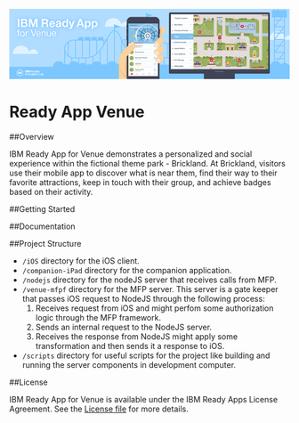 ![](README_assets/banner.png)
# Ready App Venue

##Overview

IBM Ready App for Venue demonstrates a personalized and social experience within the fictional theme park - Brickland. At Brickland, visitors use their mobile app to discover what is near them, find their way to their favorite attractions, keep in touch with their group, and achieve badges based on their activity.

##Getting Started

##Documentation

##Project Structure

* `/iOS`        directory for the iOS client.
* `/companion-iPad` directory for the companion application.
* `/nodejs`     directory for the nodeJS server that receives calls from MFP.
* `/venue-mfpf` directory for the MFP server. This server is a gate keeper that passes iOS request to NodeJS through the following process:
  1. Receives request from iOS and might perfom some authorization logic through the MFP framework.
  2. Sends an internal request to the NodeJS server.
  3. Receives the response from NodeJS might apply some transformation and then sends it a response to iOS.
* `/scripts`    directory for useful scripts for the project like building and running the server components in development computer.

##License

IBM Ready App for Venue is available under the IBM Ready Apps License Agreement. See the [License file](https://github.com/IBM-MIL/IBM-Ready-App-for-Venue/blob/master/License.txt) for more details.
